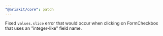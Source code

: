 ```yaml
---
"@ariakit/core": patch
---
```


Fixed `values.slice` error that would occur when clicking on FormCheckbox that uses an "integer-like" field name.
